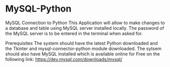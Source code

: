 # MySQL-Python
 MySQL Connection to Python
This Application will allow to make changes to a database and table using MySQL server installed locally. The password of the MySQL server is to be entered in the terminal when asked for. 

Prerequisites
The system should have the latest Python downloaded and the Tkinter and mysql-connector-python module downloaded.
The sytsem should also have MySQL installed which is available online for Free on the following link:
https://dev.mysql.com/downloads/mysql/

